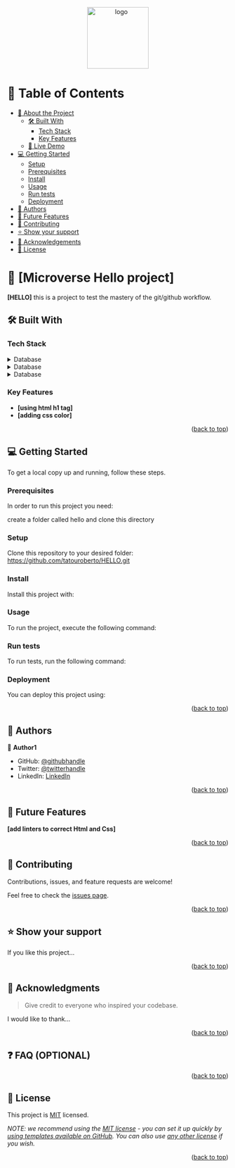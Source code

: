 <a name="readme-top"></a>

<div align="center">
  <img src="murple_logo.png" alt="logo" width="140"  height="auto" />
  <br/>
</div>

# 📗 Table of Contents

- [📖 About the Project](#about-project)
  - [🛠 Built With](#built-with)
    - [Tech Stack](#tech-stack)
    - [Key Features](#key-features)
  - [🚀 Live Demo](#live-demo)
- [💻 Getting Started](#getting-started)
  - [Setup](#setup)
  - [Prerequisites](#prerequisites)
  - [Install](#install)
  - [Usage](#usage)
  - [Run tests](#run-tests)
  - [Deployment](#deployment)
- [👥 Authors](#authors)
- [🔭 Future Features](#future-features)
- [🤝 Contributing](#contributing)
- [⭐️ Show your support](#support)
- [🙏 Acknowledgements](#acknowledgements)
- [📝 License](#license)


# 📖 [Microverse Hello project] <a name="about-project"></a>


**[HELLO]** this is a project to test the mastery of the git/github workflow.

## 🛠 Built With <a name="built-with"></a>

### Tech Stack <a name="tech-stack"></a>

<details>
<summary>Database</summary>
  <ul>
    <li><a href="https://github.com/">Github</a></li>
  </ul>
</details>

<details>
<summary>Database</summary>
  <ul>
    <li><a href="https://html.com/">Html</a></li>
  </ul>
</details>

<details>
<summary>Database</summary>
  <ul>
    <li><a href="https://developer.mozilla.org/es/docs/Web/CSS">Css</a></li>
  </ul>
</details>

### Key Features <a name="key-features"></a>

- **[using html h1 tag]**
- **[adding css color]**



<p align="right">(<a href="#readme-top">back to top</a>)</p>

## 💻 Getting Started <a name="getting-started"></a>

To get a local copy up and running, follow these steps.



### Prerequisites

In order to run this project you need:

create a folder called hello and clone this directory

### Setup

Clone this repository to your desired folder:
https://github.com/tatouroberto/HELLO.git

### Install

Install this project with:

### Usage

To run the project, execute the following command:

### Run tests

To run tests, run the following command:

### Deployment

You can deploy this project using:


<p align="right">(<a href="#readme-top">back to top</a>)</p>



## 👥 Authors <a name="authors"></a>


👤 **Author1**

- GitHub: [@githubhandle](https://github.com/tatouroberto)
- Twitter: [@twitterhandle](https://twitter.com/Tatou_rob)
- LinkedIn: [LinkedIn](https://www.linkedin.com/in/tatou-roberto-496b1413b/)

<p align="right">(<a href="#readme-top">back to top</a>)</p>

## 🔭 Future Features <a name="future-features"></a>


**[add linters to correct Html and Css]**


<p align="right">(<a href="#readme-top">back to top</a>)</p>


## 🤝 Contributing <a name="contributing"></a>

Contributions, issues, and feature requests are welcome!

Feel free to check the [issues page](../../issues/).

<p align="right">(<a href="#readme-top">back to top</a>)</p>


## ⭐️ Show your support <a name="support"></a>

If you like this project...

<p align="right">(<a href="#readme-top">back to top</a>)</p>


## 🙏 Acknowledgments <a name="acknowledgements"></a>

> Give credit to everyone who inspired your codebase.

I would like to thank...

<p align="right">(<a href="#readme-top">back to top</a>)</p>


## ❓ FAQ (OPTIONAL) <a name="faq"></a>


<p align="right">(<a href="#readme-top">back to top</a>)</p>

## 📝 License <a name="license"></a>

This project is [MIT](./LICENSE) licensed.

_NOTE: we recommend using the [MIT license](https://choosealicense.com/licenses/mit/) - you can set it up quickly by [using templates available on GitHub](https://docs.github.com/en/communities/setting-up-your-project-for-healthy-contributions/adding-a-license-to-a-repository). You can also use [any other license](https://choosealicense.com/licenses/) if you wish._

<p align="right">(<a href="#readme-top">back to top</a>)</p>


